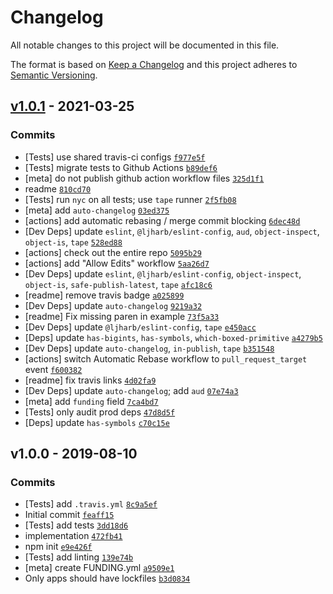# Changelog

All notable changes to this project will be documented in this file.

The format is based on [Keep a Changelog](https://keepachangelog.com/en/1.0.0/)
and this project adheres to [Semantic Versioning](https://semver.org/spec/v2.0.0.html).

## [v1.0.1](https://github.com/ljharb/unbox-primitive/compare/v1.0.0...v1.0.1) - 2021-03-25

### Commits

- [Tests] use shared travis-ci configs [`f977e5f`](https://github.com/ljharb/unbox-primitive/commit/f977e5f8fa532dbc519bd78a48cf4b81c14720fe)
- [Tests] migrate tests to Github Actions [`b89def6`](https://github.com/ljharb/unbox-primitive/commit/b89def60908a236aa1b5c756426f7cc61cf458dd)
- [meta] do not publish github action workflow
  files [`325d1f1`](https://github.com/ljharb/unbox-primitive/commit/325d1f1836cecbe57ee148545de5aefcbe7a7dce)
- readme [`810cd70`](https://github.com/ljharb/unbox-primitive/commit/810cd70f7b3c670cd55eae64466c89595175ee2a)
- [Tests] run `nyc` on all tests; use `tape`
  runner [`2f5fb08`](https://github.com/ljharb/unbox-primitive/commit/2f5fb08930c8f8e5e069ac61891dc9bd76cb762b)
- [meta] add `auto-changelog` [`03ed375`](https://github.com/ljharb/unbox-primitive/commit/03ed3759284493f19323eb0500f726d0851fc085)
- [actions] add automatic rebasing / merge commit
  blocking [`6dec48d`](https://github.com/ljharb/unbox-primitive/commit/6dec48daa357fa79a5cac1add9ca33f7b56276cc)
- [Dev Deps]
  update `eslint`, `@ljharb/eslint-config`, `aud`, `object-inspect`, `object-is`, `tape` [`528ed88`](https://github.com/ljharb/unbox-primitive/commit/528ed8826664b67f7eaf1fe7e2031c063b2d315f)
- [actions] check out the entire repo [`5095b29`](https://github.com/ljharb/unbox-primitive/commit/5095b2981f44a78b3f9bfaa1a526f17a6823e383)
- [actions] add "Allow Edits" workflow [`5aa26d7`](https://github.com/ljharb/unbox-primitive/commit/5aa26d7f0c32e0e78ba4bf3e5f9abb5478fd97fa)
- [Dev Deps]
  update `eslint`, `@ljharb/eslint-config`, `object-inspect`, `object-is`, `safe-publish-latest`, `tape` [`afc18c6`](https://github.com/ljharb/unbox-primitive/commit/afc18c6cb59cbb6b514e0d8004c6fd264e2a27eb)
- [readme] remove travis badge [`a025899`](https://github.com/ljharb/unbox-primitive/commit/a0258997a21604e1266840e6d167f0a870966e9b)
- [Dev Deps] update `auto-changelog` [`9219a32`](https://github.com/ljharb/unbox-primitive/commit/9219a32844b2ce3ed0a7ea12a5910a3e92424e4e)
- [readme] Fix missing paren in example [`73f5a33`](https://github.com/ljharb/unbox-primitive/commit/73f5a3340ca1ab6c227ed4632117d816d5e35317)
- [Dev Deps]
  update `@ljharb/eslint-config`, `tape` [`e450acc`](https://github.com/ljharb/unbox-primitive/commit/e450accb54ab452f240768a5f0a98e5887b0ba8c)
- [Deps]
  update `has-bigints`, `has-symbols`, `which-boxed-primitive` [`a4279b5`](https://github.com/ljharb/unbox-primitive/commit/a4279b504732002074e5dcb9c5509038d605f563)
- [Dev Deps]
  update `auto-changelog`, `in-publish`, `tape` [`b351548`](https://github.com/ljharb/unbox-primitive/commit/b351548d31789c0d0af4c3bce55c2bdefe51b40f)
- [actions] switch Automatic Rebase workflow to `pull_request_target`
  event [`f600382`](https://github.com/ljharb/unbox-primitive/commit/f600382db83025270969354ac52a72aadb0a7ffa)
- [readme] fix travis links [`4d02fa9`](https://github.com/ljharb/unbox-primitive/commit/4d02fa9a4990812b048f8aefe6e46be80b68beef)
- [Dev Deps] update `auto-changelog`; add `aud` [`07e74a3`](https://github.com/ljharb/unbox-primitive/commit/07e74a3ca90688122593095849757e3c05c46db0)
- [meta] add `funding` field [`7ca4bd7`](https://github.com/ljharb/unbox-primitive/commit/7ca4bd71196e90a2fc9c7cb0ef4e30f949d5a853)
- [Tests] only audit prod deps [`47d8d5f`](https://github.com/ljharb/unbox-primitive/commit/47d8d5fbd58bf472e7e83f79ccef7e8379d06b35)
- [Deps] update `has-symbols` [`c70c15e`](https://github.com/ljharb/unbox-primitive/commit/c70c15e924191d11a271cff25bde657b0c3c3016)

## v1.0.0 - 2019-08-10

### Commits

- [Tests] add `.travis.yml` [`8c9a5ef`](https://github.com/ljharb/unbox-primitive/commit/8c9a5efdb54be4866e2884bf32cbe830788b2c2a)
- Initial commit [`feaff15`](https://github.com/ljharb/unbox-primitive/commit/feaff159eb999adc8763ff3e51d2d3d56d6164f8)
- [Tests] add tests [`3dd18d6`](https://github.com/ljharb/unbox-primitive/commit/3dd18d65748efb4af9b8ca66f8d8c5521d8f2dec)
- implementation [`472fb41`](https://github.com/ljharb/unbox-primitive/commit/472fb41d049ddee80ebf3219a5837e639a6e9341)
- npm init [`e9e426f`](https://github.com/ljharb/unbox-primitive/commit/e9e426fc90b9a3f07ffc48db75f78c414f77bc2b)
- [Tests] add linting [`139e74b`](https://github.com/ljharb/unbox-primitive/commit/139e74b94cdfd187b43b24de76c6d84af21ee467)
- [meta] create FUNDING.yml [`a9509e1`](https://github.com/ljharb/unbox-primitive/commit/a9509e122163e2b9d98af421e5c0575df36e2310)
- Only apps should have lockfiles [`b3d0834`](https://github.com/ljharb/unbox-primitive/commit/b3d0834d69dcbf4cbc1e61ccfaef05acf96cf630)
